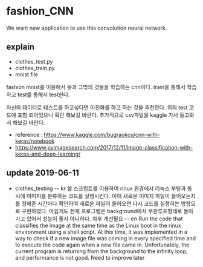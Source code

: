 # fashion_CNN
We want new application to use this convolution neural network.

## explain
 - clothes_test.py
 - clothes_train.py
 - mnist file
 
 fashion mnist를 이용해서 옷과 그밖의 것들을 학습하는 cnn이다. train을 통해서 학습하고 test를 통해서 test한다.

 자신의 데이터로 테스트를 하고싶다면 이진화를 하고 하는 것을 추천한다. 위의 test 코드에 포함 되어있으니 확인 해보길 바란다.
 추가적으로 csv파일을 kaggle 가서 들고와서 해보길 바란다.


 - reference : https://www.kaggle.com/bugraokcu/cnn-with-keras/notebook
 - https://www.pyimagesearch.com/2017/12/11/image-classification-with-keras-and-deep-learning/

 ## update 2019-06-11
 
 - clothes_testing
 -- kr
 쉘 스크립트를 이용하여 rinux 환경에서 리눅스 부팅과 동시에 이미지를 분류하는 코드를 실행시킨다.
 이때 새로운 이미지 파일이 들어오는지를 정해준 시간마다 확인하여 새로운 파일이 들어오면 다시 코드를 실행하는 방향으로 구현하였다.
 아쉽게도 현재 프로그램은 background에서 무한루프형태로 돌아가고 있어서 성능이 좋지 아니하다. 차후 개선필요
 -- en
 Run the code that classifies the image at the same time as the Linux boot in the rinux environment using a shell script.
At this time, it was implemented in a way to check if a new image file was coming in every specified time and to execute the code again when a new file came in.
Unfortunately, the current program is returning from the background to the infinity loop, and performance is not good. Need to improve later
 
 

